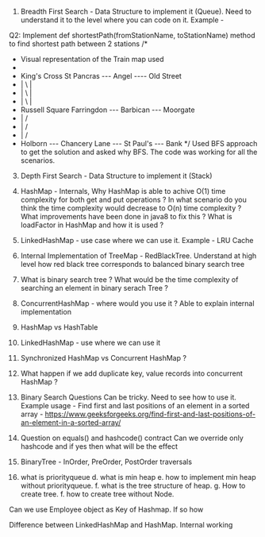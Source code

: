 1. Breadth First Search - Data Structure to implement it (Queue). Need to understand it to the level where you can code on it. Example -

Q2: Implement def shortestPath(fromStationName, toStationName) method to find shortest
path between 2 stations
/*
* Visual representation of the Train map used
*
* King's Cross St Pancras --- Angel ---- Old Street
* | \ |
* | \ |
* | \ |
* Russell Square Farringdon --- Barbican --- Moorgate
* | /
* | /
* | /
* Holborn --- Chancery Lane --- St Paul's --- Bank
*/
Used BFS approach to get the solution and asked why BFS.
The code was working for all the scenarios.





   
3. Depth First Search - Data Structure to implement it (Stack)
4. HashMap - Internals, Why HashMap is able to achive O(1) time complexity for both get and put operations ? In what scenario do you think the time complexity would decrease to O(n) time complexity ? What improvements have been done in java8 to fix this ? What is loadFactor in HashMap and how it is used ?
5. LinkedHashMap - use case where we can use it. Example - LRU Cache
6. Internal Implementation of TreeMap - RedBlackTree. Understand at high level how red black tree corresponds to balanced binary search tree
7. What is binary search tree ? What would be the time complexity of searching an element in binary serach Tree ?
8. ConcurrentHashMap - where would you use it ? Able to explain internal implementation
9. HashMap vs HashTable
10. LinkedHashMap - use where we can use it
11. Synchronized HashMap vs Concurrent HashMap ?
12. What happen if we add duplicate key, value records into concurrent HashMap ?
13. Binary Search Questions Can be tricky. Need to see how to use it. Example usage - Find first and last positions of an element in a sorted array - https://www.geeksforgeeks.org/find-first-and-last-positions-of-an-element-in-a-sorted-array/
14. Question on equals() and hashcode() contract
Can we override only hashcode and if yes then what will be the effect
15. BinaryTree - InOrder, PreOrder, PostOrder traversals

16. what is priorityqueue
	d. what is min heap
	e. how to implement min heap without priorityqueue.
	f. what is the tree structure of heap.
	g. How to create tree.
	f. how to create tree without Node.


Can we use Employee object as Key of Hashmap. If so how

Difference between LinkedHashMap and HashMap. Internal working




